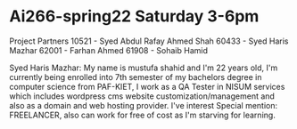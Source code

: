 # Ai266-spring22 Saturday 3-6pm

Project Partners
10521 - Syed Abdul Rafay Ahmed Shah
60433 - Syed Haris Mazhar
62001 - Farhan Ahmed 
61908 - Sohaib Hamid 

Syed Haris Mazhar: My name is mustufa shahid and I'm 22 years old, I'm currently being enrolled into 7th semester of my bachelors degree in computer science from PAF-KIET, I work as a QA Tester in NISUM services which includes wordpress cms website customization/management and also as a domain and web hosting provider. I've interest 
Special mention: FREELANCER, also can work for free of cost as I'm starving for learning.
